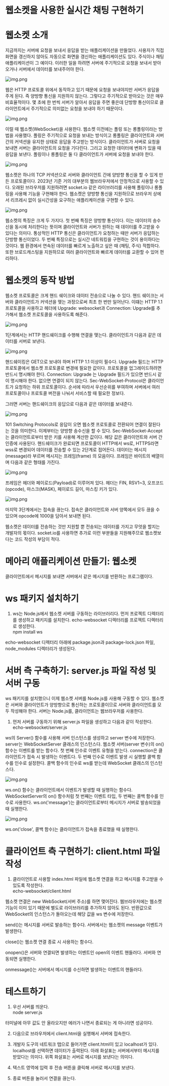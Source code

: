 # **웹소켓을 사용한 실시간 채팅 구현하기**  
# **웹소켓 소개**  
지금까지는 서버에 요청을 보내서 응답을 받는 애플리케이션을 만들었다. 사용자가 직접 화면을 갱신하지 않아도 자동으로 화면을 갱신하는 애플리케이션도 있다. 
주식이나 채팅 애플리케이션이 그 예이다. 이러한 일을 하려면 서버에 주기적으로 요청을 보내서 받아오거나 서버에서 데이터를 보내주어야 한다.  
  
![img.png](image/img.png)  
  
웹은 HTTP 프로토콜 위에서 동작하고 있기 때문에 요청을 보내야지만 서버가 응답을 주게 된다. 즉 양방향 통신을 지원하지 않는다. 그렇다고 주기적으로 
받아오는 것은 매우 비효율적이다. 몇 초에 한 번씩 서버가 알아서 응답을 주면 좋은데 단방향 통신이므로 클라이언트에서 주기적으로 의미없는 요청을 
보내야 하기 때문이다.  
  
![img.png](image/img2.png)  
  
이럴 때 웹소켓(WebSocket)을 사용한다. 웹소켓 이전에는 폴링 또는 롱폴링이라는 방법을 사용했다. 폴링은 주기적으로 요청을 보내는 방식이고 롱폴링은 
클라이언트와 서버 간의 커넥션을 유지한 상태로 응답을 주고받는 방식이다. 클라이언트가 서버로 요청을 보내면 서버는 클라이언트의 요청을 기다린다. 
그리고 요청한 데이터에 변화가 있을 때 응답을 보낸다. 폴링이나 롱폴링은 둘 다 클라이언트가 서버에 요청을 보내야 한다.  
  
![img.png](image/img3.png)  
  
웹소켓은 하나의 TCP 커넥션으로 서버와 클라이언트 간에 양방향 통신을 할 수 있게 만든 프로토콜이다. 2023년 기준 거의 대부분의 웹브라우저에서 안정적으로 
사용할 수 있다. 오래된 브라우저를 지원하려면 socket.io 같은 라이브러리를 사용해 폴링이나 롱폴링을 사용해 기능을 구현해야 한다. 웹소켓은 양방향 
통신을 지원하므로 브라우저 상에서 리프레시 없이 실시간성을 요구하는 애플리케이션을 구현할 수 있다.  
  
![img.png](image/img4.png)  
  
웹소켓의 특징은 크게 두 가지다. 첫 번째 특징은 양방향 통신이다. 이는 데이터의 송수신을 동시에 처리한다는 뜻이며 클라이언트와 서버가 원하는 때 
데이터를 주고받을 수 있다는 의미다. 통상적인 HTTP 통신은 클라이언트가 요청하는 때만 서버가 응답하는 단방향 통신이었다. 두 번째 특징으로는 실시간 
네트워킹을 구현하는 것이 용이하다는 것이다. 웹 환경에서 연속된 데이터를 빠르게 노출하고 싶은 때 (채팅, 주식) 적합하다. 또한 브로드캐스팅을 지원하므로 
여러 클라이언트와 빠르게 데이터를 교환할 수 있어 편리하다.  
  
# **웹소켓의 동작 방법**  
웹소켓 프로토콜은 크게 핸드 쉐이크와 데이터 전송으로 나눌 수 있다. 핸드 쉐이크는 서버와 클라이언트가 커넥션을 맺는 과정으로써 최초 한 번만 일어난다. 
이떄는 HTTP 1.1 프로토콜을 사용하고 헤더에 Upgrade: websocket과 Connection: Upgrade를 추가해서 웹소켓 프로토콜을 사용하도록 해준다.  
  
![img.png](image/img5.png)  
  
1단계에서는 HTTP 핸드쉐이크를 수행해 연결을 맺는다. 클라이언트가 다음과 같은 데이터를 서버로 보낸다.  
  
![img.png](image/img6.png)  
  
핸드쉐이킹은 GET으로 보내야 하며 HTTP 1.1 이상이 필수다. Upgrade 필드는 HTTP 프로토콜에서 웹소켓 프로토콜로 변경에 필요한 값이다. 프로토콜을 
업그레이드하려면 반드시 명시해야 한다. Connection: Upgrade 는 Upgrade 필드가 있으면 반드시 같이 명시해야 한다. 없으면 연결이 되지 않는다. 
Sec-WebSocket-Protocol은 클라이언트가 요청하는 하위 프로토콜이다. 순서에 따라서 우선순위를 부여하며 서버에서 여러 프로토콜이나 프로토콜 버전을 나눠서 
서비스할 때 필요한 정보다.  
  
그러면 서버는 핸드쉐이크의 응답으로 다음과 같은 데이터를 보내준다.  
  
![img.png](image/img7.png)  
  
101 Switching Protocols로 응답이 오면 웹소켓 프로토콜로 전환되어 연결이 잘된다는 것을 의미한다. 이제부터는 양방향 송수신을 할 수 있다. 
Sec-WebSocket-Accept는 클라이언트로부터 받은 키를 사용해 계산한 값이다. 해당 값은 클라이언트와 서버 간 인증에 사용된다. 핸드쉐이크가 완료되면 
프로토콜이 HTTP에서 ws로, HTTPS라면 wss로 변경되어 데이터를 전송할 수 있는 2단계로 접어든다. 데이터는 메시지(message)라 부르며 메시지는 프레임(frame)
의 모음이다. 프레임은 바이트의 배열이며 다음과 같은 형태를 가진다.  
  
![img.png](image/img8.png)  
  
프레임은 헤더와 페이로드(Payload)로 이루어져 있다. 헤더는 FIN, RSV1~3, 오프코드(opcode), 마스크(MASK), 페이로드 길이, 마스킹 키가 있다.  
  
![img.png](image/img9.png)  
  
마지막 3단계에서는 접속을 끊는다. 접속은 클라이언트와 서버 양쪽에서 모두 끊을 수 있으며 opcode에 1000을 담아서 보내면 된다.  
  
웹소켓은 데이터를 전송하는 것만 지원할 뿐 전송되는 데이터를 가지고 무엇을 할지는 개발자의 몫이다. socket.io를 사용하면 추가로 이런 부분들을 
지원해주므로 웹소켓보다는 코드 작성의 부담이 적다.  
  
# **메아리 애플리케이션 만들기: 웹소켓**  
클라이언트에서 메시지를 보내면 서버에서 같은 메시지를 반환하는 프로그램이다.  
  
# **ws 패키지 설치하기**  
1. ws는 Node.js에서 웹소켓 서버를 구동하는 라이브러리다. 먼저 프로젝트 디렉터리를 생성하고 패키지를 설치한다. echo-websocket 디렉터리를 프로젝트 
디렉터리로 생성한다.  
npm install ws  
  
echo-websocket 디렉터리 아래에 package.json과 package-lock.json 파일, node_modules 디렉터리가 생성된다.  
  
# **서버 측 구축하기: server.js 파일 작성 및 서버 구동**  
ws 패키지를 설치했으니 이제 웹소켓 서버를 Node.js를 사용해 구동할 수 있다. 웹소켓은 서버와 클라이언트가 양방향으로 통신하는 프로토콜이므로 서버와 
클라이언트를 모두 작성해야 한다. 서버는 Node.js를, 클라이언트는 웹브라우저를 사용한다.  
  
1. 먼저 서버를 구동하기 위해 server.js 파일을 생성하고 다음과 같이 작성한다.  
echo-websocket/server.js  
  
ws의 Server() 함수를 사용해 서버 인스턴스를 생성하고 server 변수에 저장한다. server는 WebSocketServer 클래스의 인스턴스다. 웹소켓 서버(server 변수)의 
on() 함수는 이벤트를 받는 함수다. 첫 번째 인수로 이벤트 유형을 받는다. connection은 클라이언트가 접속 시 발생하는 이벤트다. 두 번째 인수로 
이벤트 발생 시 실행할 콜백 함수를 인수로 설정한다. 콜백 함수의 인수로 ws를 받는데 WebSocket 클래스의 인스턴스다.  
  
![img.png](image/img10.png)  
  
ws.on() 함수는 클라이언트에서 이벤트가 발생할 때 실행하는 함수다. WebSocketServer의 on() 함수처럼 첫 번째는 이벤트 타입, 두 번째는 콜백 함수를 
인수로 사용한다. ws.on('message')는 클라이언트로부터 메시지가 서버로 발송되었을 때 실행한다.  
  
![img.png](image/img11.png)  
  
ws.on('close', 콜백 함수)는 클라이언트가 접속을 종료했을 때 실행한다.  
  
# **클라이언트 측 구현하기: client.html 파일 작성**  
1. 클라이언트로 사용할 index.html 파일에 웹소켓 연결을 하고 메시지를 주고받을 수 있도록 작성한다.  
echo-websocket/client.html  
  
웹소켓 연결은 new WebSocket(서버 주소)를 하면 맺어진다. 웹브라우저에는 웹소켓 기능이 이미 있기 때문에 별도로 라이브러리를 추가하지 않아도 된다. 
반환값으로 WebSocket의 인스턴스가 돌아오는데 해당 값을 ws 변수에 저장한다.  
  
send()는 메시지를 서버로 발송하는 함수다. 서버에서는 웹소켓의 message 이벤트가 발생한다.  
  
close()는 웹소켓 연결 종료 시 사용하는 함수다.  
  
onopen()은 서버와 연결되면 발생하는 이벤트인 open의 이벤트 핸들러다. 서버와 연동되면 실행한다.  
  
onmessage()는 서버에서 메시지를 수신하면 발생하는 이벤트의 핸들러다.  
  
# **테스트하기**  
1. 우선 서버를 띄운다.  
node server.js  
  
터미널에 아무 값도 안 올라오지만 에러가 나면서 종료되는 게 아니라면 성공이다.  
  
2. 다음으로 브라우저에서 client.html을 실행해서 서버에 접속한다.  
  
3. 개발자 도구의 네트워크 탭으로 들어가면 client.html이 있고 localhost가 있다. localhost를 선택하면 데이터가 출력된다. 아래 화살표는 서버에서부터 
메시지를 받았다는 의미다. 위쪽 화살표는 서버로 메시지를 보낸다는 의미다.  
  
4. 텍스트 영역에 입력 후 전송 버튼을 클릭해 서버로 메시지를 보낸다.  
  
5. 종료 버튼을 눌러서 연결을 끊는다.  
  

